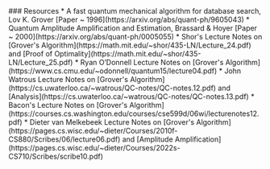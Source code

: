<section data-markdown>
### Resources
* A fast quantum mechanical algorithm for database search, Lov K. Grover [Paper ~ 1996](https://arxiv.org/abs/quant-ph/9605043)
* Quantum Amplitude Amplification and Estimation, Brassard & Hoyer [Paper ~ 2000](https://arxiv.org/abs/quant-ph/0005055)
* Shor's Lecture Notes on [Grover's Algorithm](https://math.mit.edu/~shor/435-LN/Lecture_24.pdf) and [Proof of Optimality](https://math.mit.edu/~shor/435-LN/Lecture_25.pdf)
* Ryan O’Donnell Lecture Notes on [Grover's Algorithm](https://www.cs.cmu.edu/~odonnell/quantum15/lecture04.pdf)
* John Watrous Lecture Notes on [Grover's Algorithm](https://cs.uwaterloo.ca/~watrous/QC-notes/QC-notes.12.pdf) and [Analysis](https://cs.uwaterloo.ca/~watrous/QC-notes/QC-notes.13.pdf)
* Bacon's Lecture Notes on [Grover's Algorithm](https://courses.cs.washington.edu/courses/cse599d/06wi/lecturenotes12.pdf)
* Dieter van Melkebeek Lecture Notes on [Grover's Algorithm](https://pages.cs.wisc.edu/~dieter/Courses/2010f-CS880/Scribes/06/lecture06.pdf) and [Amplitude Amplification](https://pages.cs.wisc.edu/~dieter/Courses/2022s-CS710/Scribes/scribe10.pdf)
</section>
